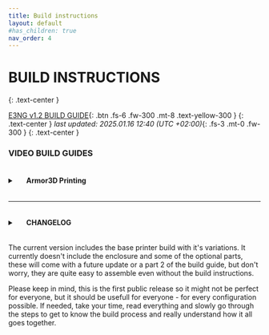 ```yaml
---
title: Build instructions
layout: default
#has_children: true
nav_order: 4
---
```

# BUILD INSTRUCTIONS
{: .text-center }

[E3NG v1.2 BUILD GUIDE]{: .btn .fs-6 .fw-300 .mt-8 .text-yellow-300 }
{: .text-center }
_last updated: 2025.01.16 12:40 (UTC +02:00)_{: .fs-3 .mt-0 .fw-300 }
{: .text-center }

### VIDEO BUILD GUIDES

<details>
    <summary><h4 style="display:inline-block;margin-left:1.5em"> Armor3D Printing </h4></summary>
    <p><a href="https://www.youtube.com/watch?v=CCZEbCcw1AA">Part 1 - Intro / Build guide overview</a></p>
    <p><a href="https://www.youtube.com/watch?v=qgxq2peSxVo">Part 2 - Bottom frame and bed carriage</a></p>
    <p><a href="https://www.youtube.com/watch?v=i3ZnNVzYnPM">Part 3 - Bed and AC heater</a></p>
    <p><a href="https://www.youtube.com/watch?v=FcIcflWklvw">Part 4 - Top frame</a></p>
    <p><a href="https://www.youtube.com/watch?v=30m1gHH1aQM">Part 5 - Frame and toolhead</a></p>
</details>

---

<details>
    <summary><h4 style="display:inline-block;margin-left:1.5em"> CHANGELOG </h4></summary>
    <p>2025.02.17 - Fixed pg.34 (Ender 3: screws) and pg.37 + pg.77 (M5x20 BHCS)</p>
    <p>2025.01.16 - Fixed pg.73 (2040 x 400 mm extrusion) and pg.74 DA=DB (~575 mm)</p>
    <p>2024.10.30 - Initial public release</p>
</details>

The current version includes the base printer build with it's variations.
It currently doesn't include the enclosure and some of the optional parts, these will come with a future update or a part 2 of the build guide, but don't worry, they are quite easy to assemble even without the build instructions.

Please keep in mind, this is the first public release so it might not be perfect for everyone, but it should be usefull for everyone - for every configuration possible. If needed, take your time, read everything and slowly go through the steps to get to know the build process and really understand how it all goes together.

[E3NG v1.2 BUILD GUIDE]: ./assets/docs/Build_guide_E3NG_v1.2.pdf
